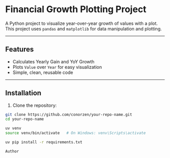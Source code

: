 # Financial Growth Plotting Project

A Python project to visualize year-over-year growth of values with a plot. This project uses `pandas` and `matplotlib` for data manipulation and plotting.

---

## Features

- Calculates Yearly Gain and YoY Growth
- Plots `Value` over `Year` for easy visualization
- Simple, clean, reusable code

---

## Installation

1. Clone the repository:

```bash
git clone https://github.com/conorzen/your-repo-name.git
cd your-repo-name

uv venv
source venv/bin/activate   # On Windows: venv\Scripts\activate

uv pip install -r requirements.txt

Author

